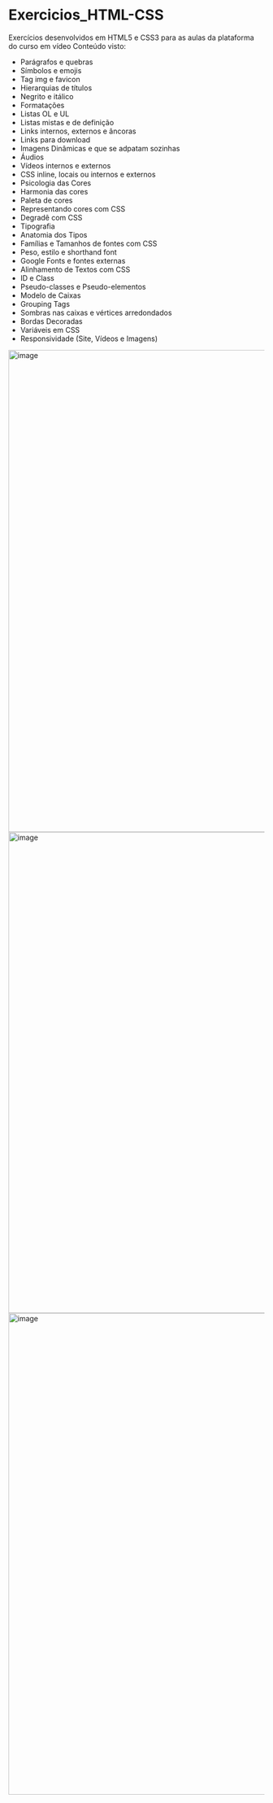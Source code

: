 # Exercicios_HTML-CSS
Exercícios desenvolvidos em HTML5 e CSS3 para as aulas da plataforma do curso em vídeo
Conteúdo visto:
- Parágrafos e quebras
- Símbolos e emojis
- Tag img e favicon
- Hierarquias de títulos
- Negrito e itálico
- Formatações
- Listas OL e UL
- Listas mistas e de definição
- Links internos, externos e âncoras
- Links para download
- Imagens Dinâmicas e que se adpatam sozinhas
- Áudios
- Vídeos internos e externos
- CSS inline, locais ou internos e externos
- Psicologia das Cores
- Harmonia das cores
- Paleta de cores
- Representando cores com CSS
- Degradê com CSS
- Tipografia
- Anatomia dos Tipos
- Famílias e Tamanhos de fontes com CSS
- Peso, estilo e shorthand font
- Google Fonts e fontes externas
- Alinhamento de Textos com CSS
- ID e Class 
- Pseudo-classes e Pseudo-elementos
- Modelo de Caixas 
- Grouping Tags
- Sombras nas caixas e vértices arredondados
- Bordas Decoradas
- Variáveis em CSS
- Responsividade (Site, Vídeos e Imagens)


<img width="948" alt="image" src="https://user-images.githubusercontent.com/88254161/155010064-f5ccf68a-4747-418c-8fae-368ca7c3eecc.png">

<img width="946" alt="image" src="https://user-images.githubusercontent.com/88254161/155773288-a0c3b25a-56a9-418a-8bf8-1d6d519c4d96.png">
<img width="947" alt="image" src="https://user-images.githubusercontent.com/88254161/155773536-0300985a-2ecf-4a19-8817-10c460a6ab7e.png">
